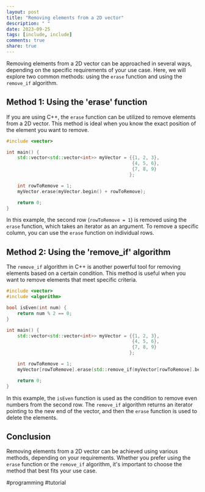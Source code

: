 ```yaml
---
layout: post
title: "Removing elements from a 2D vector"
description: " "
date: 2023-09-25
tags: [include, include]
comments: true
share: true
---
```


Removing elements from a 2D vector can be approached in several ways, depending on the specific requirements of your use case. Here, we will explore two common methods: using the `erase` function and using the `remove_if` algorithm.

## Method 1: Using the 'erase' function

If you are using C++, the `erase` function can be utilized to remove elements from a 2D vector. This method is ideal when you know the exact position of the element you want to remove.

```cpp
#include <vector>

int main() {
    std::vector<std::vector<int>> myVector = {{1, 2, 3},
                                              {4, 5, 6},
                                              {7, 8, 9}
                                             };

    int rowToRemove = 1;
    myVector.erase(myVector.begin() + rowToRemove);

    return 0;
}
```

In this example, the second row (`rowToRemove = 1`) is removed using the `erase` function, which takes an iterator as an argument. To remove a specific column, you can use the `erase` function on individual rows.

## Method 2: Using the 'remove_if' algorithm

The `remove_if` algorithm in C++ is another powerful tool for removing elements based on a certain condition. This method is useful when you want to remove elements that meet specific criteria.

```cpp
#include <vector>
#include <algorithm>

bool isEven(int num) {
    return num % 2 == 0;
}

int main() {
    std::vector<std::vector<int>> myVector = {{1, 2, 3},
                                              {4, 5, 6},
                                              {7, 8, 9}
                                             };

    int rowToRemove = 1;
    myVector[rowToRemove].erase(std::remove_if(myVector[rowToRemove].begin(), myVector[rowToRemove].end(), isEven), myVector[rowToRemove].end());

    return 0;
}
```

In this example, the `isEven` function is used as the condition to remove even numbers from the second row. The `remove_if` algorithm returns an iterator pointing to the new end of the vector, and then the `erase` function is used to delete the elements.

## Conclusion

Removing elements from a 2D vector can be achieved using various methods, depending on your requirements. Whether you prefer using the `erase` function or the `remove_if` algorithm, it's important to choose the method that best fits your use case.

#programming #tutorial